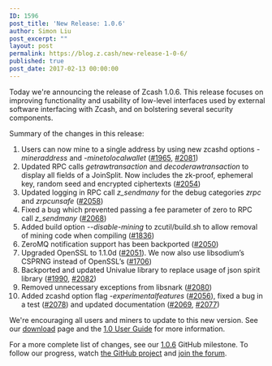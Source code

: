 ```yaml
---
ID: 1596
post_title: 'New Release: 1.0.6'
author: Simon Liu
post_excerpt: ""
layout: post
permalink: https://blog.z.cash/new-release-1-0-6/
published: true
post_date: 2017-02-13 00:00:00
---
```

Today we're announcing the release of Zcash 1.0.6. This release focuses on improving functionality and usability of low-level interfaces used by external software interfacing with Zcash, and on bolstering several security components.

Summary of the changes in this release:
<ol class="arabic simple">
 	<li>Users can now mine to a single address by using new zcashd options <cite>-mineraddress</cite> and <cite>-minetolocalwallet</cite> (<a class="reference external" href="https://github.com/zcash/zcash/pull/1965">#1965</a>, <a class="reference external" href="https://github.com/zcash/zcash/pull/2081">#2081</a>)</li>
 	<li>Updated RPC calls <cite>getrawtransaction</cite> and <cite>decoderawtransaction</cite> to display all fields of a JoinSplit. Now includes the zk-proof, ephemeral key, random seed and encrypted ciphertexts (<a class="reference external" href="https://github.com/zcash/zcash/pull/2054">#2054</a>)</li>
 	<li>Updated logging in RPC call <cite>z_sendmany</cite> for the debug categories <cite>zrpc</cite> and <cite>zrpcunsafe</cite> (<a class="reference external" href="https://github.com/zcash/zcash/pull/2058">#2058</a>)</li>
 	<li>Fixed a bug which prevented passing a fee parameter of zero to RPC call <cite>z_sendmany</cite> (<a class="reference external" href="https://github.com/zcash/zcash/pull/2068">#2068</a>)</li>
 	<li>Added build option <cite>--disable-mining</cite> to zcutil/build.sh to allow removal of mining code when compiling (<a class="reference external" href="https://github.com/zcash/zcash/pull/1836">#1836</a>)</li>
 	<li>ZeroMQ notification support has been backported (<a class="reference external" href="https://github.com/zcash/zcash/pull/2050">#2050</a>)</li>
 	<li>Upgraded OpenSSL to 1.1.0d (<a class="reference external" href="https://github.com/zcash/zcash/pull/2051">#2051</a>). We now also use libsodium’s CSPRNG instead of OpenSSL’s (<a class="reference external" href="https://github.com/zcash/zcash/pull/1706">#1706</a>)</li>
 	<li>Backported and updated Univalue library to replace usage of json spirit library (<a class="reference external" href="https://github.com/zcash/zcash/pull/1990">#1990</a>, <a class="reference external" href="https://github.com/zcash/zcash/pull/2082">#2082</a>)</li>
 	<li>Removed unnecessary exceptions from libsnark (<a class="reference external" href="https://github.com/zcash/zcash/pull/2080">#2080</a>)</li>
 	<li>Added zcashd option flag <cite>-experimentalfeatures</cite> (<a class="reference external" href="https://github.com/zcash/zcash/pull/2056">#2056</a>), fixed a bug in a test (<a class="reference external" href="https://github.com/zcash/zcash/pull/2078">#2078</a>) and updated documentation (<a class="reference external" href="https://github.com/zcash/zcash/pull/2069">#2069</a>, <a class="reference external" href="https://github.com/zcash/zcash/pull/2077">#2077</a>)</li>
</ol>
We're encouraging all users and miners to update to this new version. See our <a class="reference external" href="https://z.cash/download.html">download</a> page and the <a class="reference external" href="https://zcash.readthedocs.io/en/latest/rtd_pages/rtd_docs/user_guide.html">1.0 User Guide</a> for more information.

For a more complete list of changes, see our <a class="reference external" href="https://github.com/zcash/zcash/milestone/50">1.0.6</a> GitHub milestone. To follow our progress, watch <a class="reference external" href="https://github.com/zcash/zcash/milestones">the GitHub project</a> and <a class="reference external" href="https://forum.z.cash/">join the forum</a>.